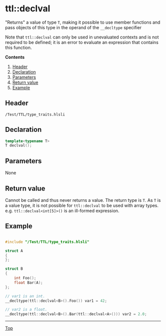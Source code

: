 # ttl::declval

"Returns" a value of type `T`, making it possible to use member functions and pass objects of this type in the operand of the `__decltype` specifier

Note that `ttl::declval` can only be used in unevaluated contexts and is not required to be defined; it is an error to evaluate an expression that contains this function.

**Contents**
1. [Header](#header)
2. [Declaration](#declaration)
3. [Parameters](#parameters)
4. [Return value](#return-value)
5. [Example](#example)

## Header

`/Test/TTL/type_traits.hlsli`

## Declaration

```c++
template<typename T>
T declval();
```

## Parameters

None

## Return value

Cannot be called and thus never returns a value. The return type is `T`. As `T` is a value type, it is not possible for `ttl::declval` to be used with array types.
e.g. `ttl::declval<int[5]>()` is an ill-formed expression.

## Example

```c++

#include "/Test/TTL/type_traits.hlsli"

struct A
{
};

struct B
{
    int Foo();
    float Bar(A);
};

// var1 is an int.
__decltype(ttl::declval<B>().Foo()) var1 = 42;

// var2 is a float.
__decltype(ttl::declval<B>().Bar(ttl::declval<A>())) var2 = 2.0;

```
---

[Top](#ttldeclval)